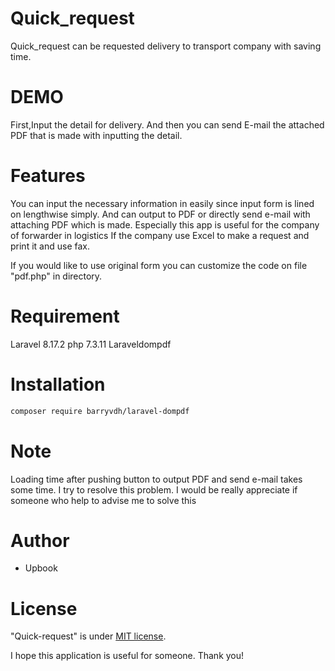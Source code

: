 # Quick_request

Quick_request can be requested delivery to transport company with saving time.

# DEMO

First,Input the detail for delivery.
And then you can send E-mail the attached PDF that is made with inputting the detail.

# Features

You can input the necessary information in easily
since input form is lined on lengthwise simply.
And can output to PDF or directly send e-mail with attaching PDF which is made.
Especially this app is useful for the company of forwarder in logistics If the company use Excel to make a request and print it and use fax.

If you would like to use original form you can customize the code
on file "pdf.php" in directory.

# Requirement

Laravel 8.17.2
php 7.3.11
Laraveldompdf

# Installation

```bash
composer require barryvdh/laravel-dompdf
```

# Note

Loading time after pushing button to output PDF
and send e-mail takes some time.
I try to resolve this problem.
I would be really appreciate if someone who help to advise me to solve this

# Author

-   Upbook

# License

"Quick-request" is under [MIT license](https://en.wikipedia.org/wiki/MIT_License).

I hope this application is useful for someone.
Thank you!
